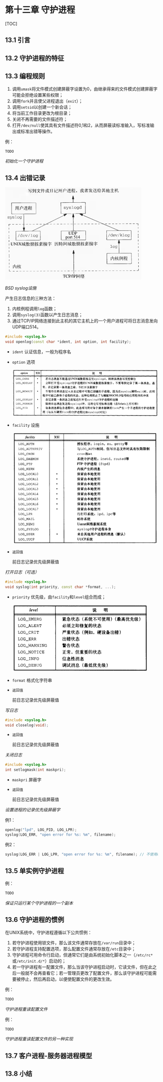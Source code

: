# 第十三章 守护进程

[TOC]



## 13.1 引言



## 13.2 守护进程的特征



## 13.3 编程规则

1. 调用`umask`将文件模式创建屏蔽字设置为0，由继承得来的文件模式创建屏蔽字可能会拒绝设置某些权限；
2. 调用`fork`并且使父进程退出（`exit`）；
3. 调用`setsid`以创建一个新会话；
4. 将当前工作目录更改为根目录；
5. 关闭不再需要的文件描述符；
6. 打开`/dev/null`使其具有文件描述符0,1和2，从而屏蔽读标准输入，写标准输出或标准出错等操作。

例：

```c++
TODO
```

*初始化一个守护进程*



## 13.4 出错记录

![13_1](res/13_1.png)

*BSD syslog设施*

产生日志信息的三种方法：

1. 内核例程调用`log`函数；
2. 调用`syslog(3)`函数以产生日志消息；
3. 通过TCP/IP网络连接到此主机的其它主机上的一个用户进程可将日志消息发向UDP端口514。

```c++
#include <syslog.h>
void openlog(const char *ident, int option, int facility);
```

- `ident` 认证信息，一般为程序名

- `option` 选项

  ![t13_1](res/t13_1.png)

- `facility` 设施

  ![t13_2](res/t13_2.png)

- `返回值`

  前日志记录优先级屏蔽值

*打开日志（可选）*

```c++
#include <syslog.h>
void syslog(int priority, const char *format, ...);
```

- `priority` 优先级，由`facility`和`level`组合而成；

  ![t13_3](res/t13_3.png)

- `format` 格式化字符串

- `返回值`

  前日志记录优先级屏蔽值

*写日志*

```c++
#include <syslog.h>
void closelog(void);
```

- `返回值`

  前日志记录优先级屏蔽值

*关闭日志*

```c++
#include <syslog.h>
int setlogmask(int maskpri);
```

- `maskpri` 屏蔽字

- `返回值`

  前日志记录优先级屏蔽值

*设置进程的记录优先级屏蔽字*

例1：

```c++
openlog("lpd", LOG_PID, LOG_LPR);
syslog(LOG_ERR, "open error for %s: %m", filename);
```

例2：

```c++
syslog(LOG_ERR | LOG_LPR, "open error for %s: %m", filename); // 不使用openlog
```



## 13.5 单实例守护进程

例：

```c++
TODO
```

*保证只运行某个守护进程的一个副本*



## 13.6 守护进程的惯例

在UNIX系统中，守护进程遵循以下公共惯例：

1. 若守护进程使用锁文件，那么该文件通常存放在`/var/run`目录中；
2. 若守护进程支持配置选项，那么配置文件通常存放在`/etc`目录中；
3. 守护进程可用命令行启动，但通常它们是由系统初始化脚本之一（`/etc/rc*`或`/etc/init.d/*`）启动的；
4. 若一守护进程有一配置文件，那么当该守护进程启动时，它读文件，但在此之后一般就不会再查看它；若一管理员更改了配置文件，那么该守护进程可能需要被停止，然后再启动，以便使配置文件的更改生效。

例：

```c++
TODO
```

*守护进程重读配置文件*

例：

```c++
TODO
```

*守护进程重读配置文件的另一种实现*



## 13.7 客户进程-服务器进程模型



## 13.8 小结

